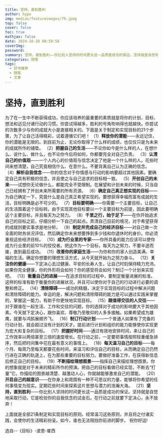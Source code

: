 ```yaml
---
title: 坚持，直到胜利
author: hypo
img: medias/featureimages/79.jpeg
top: false
cover: false
toc: true
mathjax: false
date: 2024-10-28 08:59:58
coverImg:
password:
summary: 坚持，直到胜利——你比别人坚持的时间更长这一品质是成功的保证。坚持就是自觉地采取行动，它是检验你的自我信念的试金石。
categories: 随笔
tags:
  - 好书推荐
  - 随笔
  - 文章
---
```

# 坚持，直到胜利

为了在一生中不断获得成功，你应该培养的最重要的素质就是将你的计划、目标、想法和远见付诸行动的习惯。你尝试得越多，胜利的号角吹响得也就越快。你尝试的次数多少与你的成就大小是直接相关的。下面是关于制定和实现目标的21个步骤，为了让自己活得精彩，试着遵循它们吧！
（1）**释放你的潜能**——永远记住，你的潜能是无限的。到目前为止，无论你取得了什么样的成绩，也仅仅只是为未来的成就所作的铺垫。
（2）**把握自己的生活**——不论你如今是什么样的人，在想什么、说什么、做什么，也不论你今后将如何，你都要完全对自己负责。
（3）**认清自己的价值观**——一个人内心的价值观与信念决定了他是一个什么样的人。花些时间来想清楚，自己究竟相信什么、在意什么。不要背离自己认为正确的信念。
（4）**解析自我信念**——你的信念对于你情感与行动的影响要超过其他因素。要确定自己具有积极的信念，并且使之与自己追求的目标相一致。
（5）**开创自己的未来**——试想你无论做什么，都能完全不受限制。在展望和计划未来的时候，只当自己已经拥有了开创未来所需要的所有资源。
（6）**确定自己真正想实现的目标**——为自己确定一下，究竟什么是自己真正希望实现的。要想获得幸福而富有成就的生活，目标明确是必不可少的。
（7）**目标要明确**——你需要一个主要目标，让自己的生活围着这个目标转。由于实现其他目标要以一个主要目标为前提，因此要明确这个主要目标，并且每天为之努力。
（8）**千里之行，始于足下**——在你开始追求自己的目标之前，仔细分析一下自己的起点。弄清自己目前的境况，对于希望获得的成就则要实事求是地分析。
（9）**制定并完成自己的经济目标**——对自己做一次全面的财务状况评估，然后确定你未来想要挣到多少钱和你退休时的身价。你必须重视这些经济目标。
（10）**成为行业里的专家**——你所具备的能力应该可以使你成为行业里的前10%的佼佼者。把这作为一个目标，每天为之努力，不要半途而废，直到最后成功。
（11）**改善你的家庭生活**——为你和你的家人创造美满、幸福的生活。确定你想要的理想生活方式，从今天就开始为之努力奋斗。
（12）**关注你的健康**——下定决心去过健康、平安的长寿人生，让自己时刻保持精力充沛。如果你完全健康，你的外形将会如何？你的感受将会如何？制订一个计划来实现吧。
（13）**衡量自己的进展**——在追求目标的过程中，要制定衡量进展的标准。这样的标准有助于衡量你的进展状况，并且可以使你对于自己的行动进行必要的调整和修正。
（14）**清除障碍**——成功的精髓，决定于实现目标的过程中解决问题和清除障碍的能力。幸运的是，解决问题和清除障碍的能力是可以通过实践来掌握的，掌握这一能力，有助于你更快地实现目标。
（15）**跟值得交往的人交往**——对于跟谁在一起生活、工作和交往的问题，你的选择对于成功的影响要大于其他因素。今天就下定决心，跟你喜欢、尊敬乃至敬仰的人多多接触。如果希望成为雄鹰，就要与鸿鹄展翅齐飞。
（16）**制订行动计划**——一个普通人如果有了完备的行动计划，就会超过没有计划的天才。提前进行计划和组织的能力能够使你实现更为宏大和复杂的目标。
（17）**把握好时间**——通过有效地安排时间，来让自己的工作效率以两倍甚至三倍的速度增长。在行动之前，一定要把事情按照轻重缓急排序，然后把时间集中花在最有意义的事情上。
（18）**每天温习自己的目标**——每个月、每周乃至每天都要花些时间，来温习和评估自己的目标，从而确定自己仍然行进在正确的轨道上，在为那些重要的目标努力。要做好准备工作，在获得新信息后修正自己的目标。
（19）**不断描绘理想图景**——指挥自己来描绘理想图景。你的想象就是对于未来的精彩所作的预演。把自己的目标看做已经实现，不断去“打量”它。你描绘的图景越清楚、越激动人心，你就越能够激发自己的潜能。
（20）**开启自己的超意识**——在你身上和周围有一种不可思议的力量，能够将你希望的任何事情变为现实。定期花些时间来探索这片思想与潜力的浩瀚大海。
（21）**坚持，直到胜利**——你比别人坚持的时间更长这一品质是成功的保证。坚持就是自觉地采取行动，它是检验你的自我信念的试金石。在行动之前就要下定决心，永不放弃！

上面就是全部21条制定和实现目标的原则。经常温习这些原则，并且将之付诸实践，会使你的生活精彩纷呈。如今，谁也无法阻挡你前进的脚步。
祝你好运!

选自--《目标》-波恩-崔西